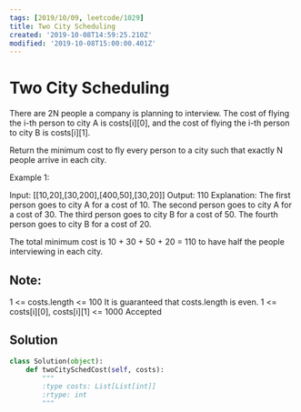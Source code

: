 ```yaml
---
tags: [2019/10/09, leetcode/1029]
title: Two City Scheduling
created: '2019-10-08T14:59:25.210Z'
modified: '2019-10-08T15:00:00.401Z'
---
```


# Two City Scheduling

There are 2N people a company is planning to interview. The cost of flying the i-th person to city A is costs[i][0], and the cost of flying the i-th person to city B is costs[i][1].

Return the minimum cost to fly every person to a city such that exactly N people arrive in each city.

 

Example 1:

Input: [[10,20],[30,200],[400,50],[30,20]]
Output: 110
Explanation: 
The first person goes to city A for a cost of 10.
The second person goes to city A for a cost of 30.
The third person goes to city B for a cost of 50.
The fourth person goes to city B for a cost of 20.

The total minimum cost is 10 + 30 + 50 + 20 = 110 to have half the people interviewing in each city.
 

## Note:

1 <= costs.length <= 100
It is guaranteed that costs.length is even.
1 <= costs[i][0], costs[i][1] <= 1000
Accepted


## Solution

```python
class Solution(object):
    def twoCitySchedCost(self, costs):
        """
        :type costs: List[List[int]]
        :rtype: int
        """
        
```
